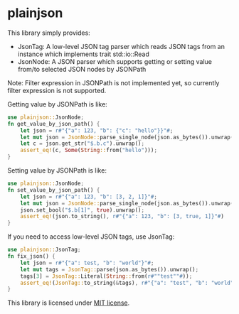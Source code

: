 # plainjson
This library simply provides:
- JsonTag: A low-level JSON tag parser which reads JSON tags from an instance which implements trait std::io::Read
- JsonNode: A JSON parser which supports getting or setting value from/to selected JSON nodes by JSONPath

Note: Filter expression in JSONPath is not implemented yet, so currently filter expression is not supported.

Getting value by JSONPath is like:
```rust
use plainjson::JsonNode;
fn get_value_by_json_path() {
    let json = r#"{"a": 123, "b": {"c": "hello"}}"#;
    let mut json = JsonNode::parse_single_node(json.as_bytes()).unwrap();
    let c = json.get_str("$.b.c").unwrap();
    assert_eq!(c, Some(String::from("hello")));
}
```

Setting value by JSONPath is like:
```rust
use plainjson::JsonNode;
fn set_value_by_json_path() {
    let json = r#"{"a": 123, "b": [3, 2, 1]}"#;
    let mut json = JsonNode::parse_single_node(json.as_bytes()).unwrap();
    json.set_bool("$.b[1]", true).unwrap();
    assert_eq!(json.to_string(), r#"{"a": 123, "b": [3, true, 1]}"#)
}
```

If you need to access low-level JSON tags, use JsonTag:
```rust
use plainjson::JsonTag;
fn fix_json() {
    let json = r#"{"a": test, "b": "world"}"#;
    let mut tags = JsonTag::parse(json.as_bytes()).unwrap();
    tags[3] = JsonTag::Literal(String::from(r#""test""#));
    assert_eq!(JsonTag::to_string(&tags), r#"{"a": "test", "b": "world"}"#);
}
```

This library is licensed under <a href="LICENSE">MIT license</a>.